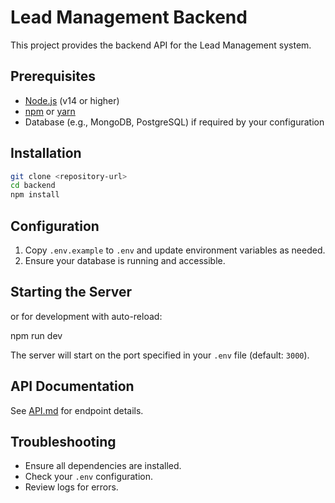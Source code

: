 # Lead Management Backend

This project provides the backend API for the Lead Management system.

## Prerequisites

- [Node.js](https://nodejs.org/) (v14 or higher)
- [npm](https://www.npmjs.com/) or [yarn](https://yarnpkg.com/)
- Database (e.g., MongoDB, PostgreSQL) if required by your configuration

## Installation

```bash
git clone <repository-url>
cd backend
npm install
```

## Configuration

1. Copy `.env.example` to `.env` and update environment variables as needed.
2. Ensure your database is running and accessible.

## Starting the Server


or for development with auto-reload:

npm run dev


The server will start on the port specified in your `.env` file (default: `3000`).

## API Documentation

See [API.md](./API.md) for endpoint details.

## Troubleshooting

- Ensure all dependencies are installed.
- Check your `.env` configuration.
- Review logs for errors.
